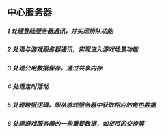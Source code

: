 ## 中心服务器
##### 1 处理登陆服务器通讯，并实现排队功能
##### 2 处理与游戏服务器通讯，实现进入游戏场景功能
##### 3 处理公用数据保存，通过共享内存
##### 4 处理定时活动
##### 5 处理跨服逻辑，即从游戏服务器中获取相应的角色数据
##### 6 处理游戏服务器的一些重要数据，如货币的交换等
